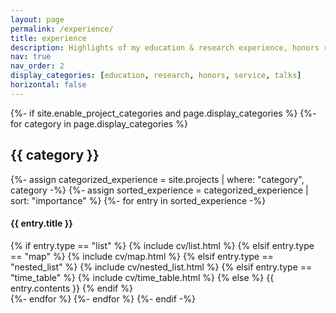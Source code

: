 ```yaml
---
layout: page
permalink: /experience/
title: experience
description: Highlights of my education & research experience, honors received, and academic talks I gave. Please find my <a href='/assets/pdf/Chung_Ming_Chien_CV_2022.pdf'>CV</a> for more information.
nav: true
nav_order: 2
display_categories: [education, research, honors, service, talks]
horizontal: false
---
```


<!-- pages/experience.md -->
<div class="projects">
{%- if site.enable_project_categories and page.display_categories %}
  <!-- Display categorized experience -->
  {%- for category in page.display_categories %}
  <h2 class="category">{{ category }}</h2>
  {%- assign categorized_experience = site.projects | where: "category", category -%}
  {%- assign sorted_experience = categorized_experience | sort: "importance" %}
  <!-- Generate cards for each experience -->
  {%- for entry in sorted_experience -%}
    <div class="card mt-3 p-3">
      <h4 class="card-title font-weight-medium">{{ entry.title }}</h4>
        <div>
          {% if entry.type == "list" %}
          {% include cv/list.html %}
          {% elsif entry.type == "map" %}
          {% include cv/map.html %}
          {% elsif entry.type == "nested_list" %}
          {% include cv/nested_list.html %}
          {% elsif entry.type == "time_table" %}
          {% include cv/time_table.html %}
          {% else %}
          {{ entry.contents }}
          {% endif %}
        </div>
    </div>
  {%- endfor %}
  {%- endfor %}
{%- endif -%}
</div>
